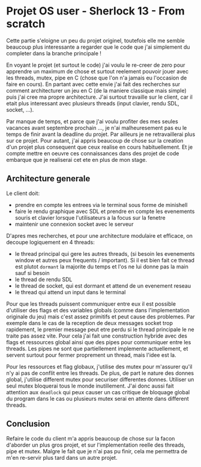 # Projet OS user - Sherlock 13 - From scratch

Cette partie s'eloigne un peu du projet originel, toutefois elle me semble beaucoup plus interessante a regarder que le code que j'ai simplement du completer dans la branche principale !

En voyant le projet (et surtout le code) j'ai voulu le re-creer de zero pour apprendre un maximum de chose et surtout reelement pouvoir jouer avec les threads, mutex, pipe en C (chose que l'on n'a jamais eu l'occasion de faire en cours).
En partant avec cette envie j'ai fait des recherches sur comment architecturer un jeu en C (de la maniere classique mais simple) puis j'ai cree ma propre architecture. J'ai surtout travaille sur le client, car il etait plus interessant avec plusieurs threads (input clavier, rendu SDL, socket, ...).

Par manque de temps, et parce que j'ai voulu profiter des mes seules vacances avant septembre prochain ..., je n'ai malheuresement pas eu le temps de finir avant la deadline du projet. Par ailleurs je ne retravaillerai plus sur ce projet.
Pour autant, j'ai appris beaucoup de chose sur la creation d'un projet plus consequent que ceux realise en cours habituellement. Et je compte mettre en oeuvre ces connaissances dans des projet de code embarque que je realiserai cet ete en plus de mon stage.

## Architecture generale 

Le client doit:
- prendre en compte les entrees via le terminal sous forme de minishell
- faire le rendu graphique avec SDL et prendre en compte les evenements souris et clavier lorsque l'utilisateurs a la focus sur la fenetre
- maintenir une connexion socket avec le serveur

D'apres mes recherches, et pour une architecture modulaire et efficace, on decoupe logiquement en 4 threads:
- le thread principal qui gere les autres threads, (si besoin les evenements window et autres peux frequents / important). Si il est bien fait ce thread est plutot `dormant` la majorite du temps et l'os ne lui donne pas la main sauf si besoin
- le thread de rendu SDL
- le thread de socket, qui est dormant et attend de un evenement reseau
- le thread qui attend un input dans le terminal

Pour que les threads puissent communiquer entre eux il est possible d'utiliser des flags et des variables globals (comme dans l'implementation originale du jeu) mais c'est assez primitifs et peut cause des problemes. Par exemple dans le cas de la reception de deux messages socket trop rapidement, le premier message peut etre perdu si le thread principale le ne traite pas assez vite.
Pour cela j'ai fait une construction hybride avec des flags et ressources global ainsi que des pipes pour communiquer entre les threads.
Les pipes ne sont que partiellement implemente actuellement, et servent surtout pour fermer proprement un thread, mais l'idee est la.

Pour les ressources et flag globaux, j'utilise des mutex pour m'assurer qu'il n'y ai pas de conflit entre les threads. De plus, de part le nature des donnes global, j'utilise different mutex pour securiser differentes donnes. Utiliser un seul mutex bloquerai tous le monde inutillement.
J'ai donc aussi fait attention aux `deadlock` qui peux causer un cas critique de bloquage global du program dans le cas ou plusieurs mutex serai en attente dans different threads.

## Conclusion

Refaire le code du client m'a appris beaucoup de chose sur la facon d'aborder un plus gros projet, et sur l'implementation reelle des threads, pipe et mutex. Malgre le fait que je n'ai pas pu finir, cela me permettra de m'en re-servir plus tard dans un autre projet.